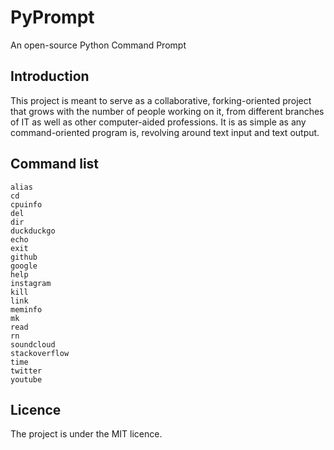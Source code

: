 
# PyPrompt
An open-source Python Command Prompt 

## Introduction
This project is meant to serve as a collaborative, forking-oriented project that grows with the number of people working on it, from different branches of IT as well as other computer-aided professions. It is as simple as any command-oriented program is, revolving around text input and text output.

## Command list
    alias
    cd
    cpuinfo
    del
    dir
    duckduckgo
    echo
    exit
    github
    google
    help
    instagram
    kill
    link
    meminfo
    mk
    read
    rn
    soundcloud
    stackoverflow
    time
    twitter
    youtube

## Licence
The project is under the MIT licence.

